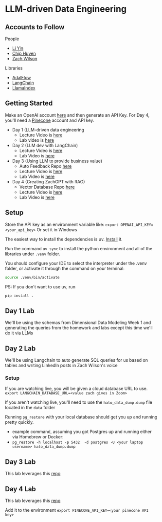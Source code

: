 # LLM-driven Data Engineering

## Accounts to Follow

People
- [Li Yin](https://www.linkedin.com/in/li-yin-ai)
- [Chip Huyen](https://www.linkedin.com/in/chiphuyen/)
- [Zach Wilson](https://www.linkedin.com/in/eczachly)

Libraries
- [AdalFlow](https://github.com/SylphAI-Inc/AdalFlow)
- [LangChain](https://github.com/langchain-ai/langchain)
- [LlamaIndex](https://github.com/run-llama/llama_index)

## Getting Started

Make an OpenAI account [here](https://platform.openai.com/) and then generate an API Key.
For Day 4, you'll need a [Pinecone](https://www.pinecone.io) account and API key. 

- Day 1 (LLM-driven data engineering
  - Lecture Video is [here](https://www.dataexpert.io/lesson/large-language-models-day-1-lecture)
  - Lab video is [here](https://www.dataexpert.io/lesson/large-language-models-day-1-lab)
- Day 2 (LLM dev with LangChain)
  - Lecture Video is [here](https://www.dataexpert.io/lesson/large-language-models-day-2-lecture)
  - Lab Video is [here](https://www.dataexpert.io/lesson/large-language-models-day-2-lab)
- Day 3 (Using LLM to provide business value)
  - Auto Feedback Repo [here](https://github.com/DataExpert-io/auto-feedback-example)
  - Lecture Video is [here](https://www.dataexpert.io/lesson/machine-learning-day-1-lecture-v4)
  - Lab Video is [here](https://www.dataexpert.io/lesson/machine-learning-day-1-lab-v4)
- Day 4 (Creating ZachGPT with RAG)
  - Vector Database Repo [here](https://github.com/DataExpert-io/vector-database-example)
  - Lecture Video is [here](https://www.dataexpert.io/lesson/machine-learning-day-2-lecture-v4)
  - Lab Video is [here](https://www.dataexpert.io/lesson/machine-learning-day-2-lab-v4)

## Setup

Store the API key as an environment variable like:
`export OPENAI_API_KEY=<your_api_key>`
Or set it in Windows

The easiest way to install the dependencies is uv. [Install](https://docs.astral.sh/uv/getting-started/installation/) it.

Run the command `uv sync` to install the python environment and all of the libraries under `.venv` folder.

You should configure your IDE to select the interpreter under the .venv folder, or activate it through the command on your terminal:
```sh
source .venv/bin/activate
```

PS: If you don't want to use uv, run
```sh
pip install .
```

## Day 1 Lab

We'll be using the schemas from Dimensional Data Modeling Week 1 and generating the queries from the homework and labs except this time we'll do it via LLMs

## Day 2 Lab

We'll be using Langchain to auto generate SQL queries for us based on tables and writing LinkedIn posts in Zach Wilson's voice
### Setup

If you are watching live, you will be given a cloud database URL to use.
`export LANGCHAIN_DATABASE_URL=<value zach gives in Zoom>`

If you aren't watching live, you'll need to use the `halo_data_dump.dump` file located in the `data` folder

Running `pg_restore` with your local database should get you up and running pretty quickly. 

- example command, assuming you got Postgres up and running either via Homebrew or Docker:
 - `pg_restore -h localhost -p 5432  -d postgres -U <your laptop username> halo_data_dump.dump`

## Day 3 Lab

This lab leverages this [repo](https://github.com/DataExpert-io/auto-feedback-example)

## Day 4 Lab
This lab leverages this [repo](https://github.com/DataExpert-io/vector-database-example)

Add it to the environment `export PINECONE_API_KEY=<your pinecone API key>`


